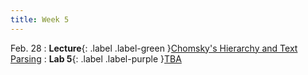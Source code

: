 ```yaml
---
title: Week 5
---
```


Feb. 28
: **Lecture**{: .label .label-green }[Chomsky's Hierarchy and Text Parsing](#)
: **Lab 5**{: .label .label-purple }[TBA](#)
